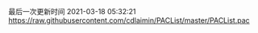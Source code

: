 最后一次更新时间 2021-03-18 05:32:21
https://raw.githubusercontent.com/cdlaimin/PACList/master/PACList.pac

